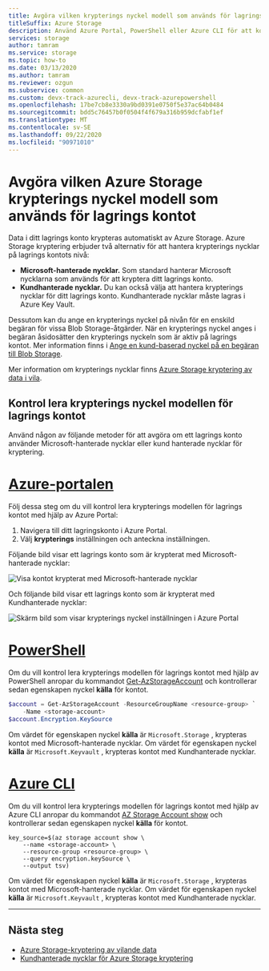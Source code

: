```yaml
---
title: Avgöra vilken krypterings nyckel modell som används för lagrings kontot
titleSuffix: Azure Storage
description: Använd Azure Portal, PowerShell eller Azure CLI för att kontrol lera hur krypterings nycklar hanteras för lagrings kontot. Nycklar kan hanteras av Microsoft (standard) eller av kunden. Kundhanterade nycklar måste lagras i Azure Key Vault.
services: storage
author: tamram
ms.service: storage
ms.topic: how-to
ms.date: 03/13/2020
ms.author: tamram
ms.reviewer: ozgun
ms.subservice: common
ms.custom: devx-track-azurecli, devx-track-azurepowershell
ms.openlocfilehash: 17be7cb8e3330a9bd0391e0750f5e37ac64b0484
ms.sourcegitcommit: bdd5c76457b0f0504f4f679a316b959dcfabf1ef
ms.translationtype: MT
ms.contentlocale: sv-SE
ms.lasthandoff: 09/22/2020
ms.locfileid: "90971010"
---
```

# <a name="determine-which-azure-storage-encryption-key-model-is-in-use-for-the-storage-account"></a>Avgöra vilken Azure Storage krypterings nyckel modell som används för lagrings kontot

Data i ditt lagrings konto krypteras automatiskt av Azure Storage. Azure Storage kryptering erbjuder två alternativ för att hantera krypterings nycklar på lagrings kontots nivå:

- **Microsoft-hanterade nycklar.** Som standard hanterar Microsoft nycklarna som används för att kryptera ditt lagrings konto.
- **Kundhanterade nycklar.** Du kan också välja att hantera krypterings nycklar för ditt lagrings konto. Kundhanterade nycklar måste lagras i Azure Key Vault.

Dessutom kan du ange en krypterings nyckel på nivån för en enskild begäran för vissa Blob Storage-åtgärder. När en krypterings nyckel anges i begäran åsidosätter den krypterings nyckeln som är aktiv på lagrings kontot. Mer information finns i [Ange en kund-baserad nyckel på en begäran till Blob Storage](../blobs/storage-blob-customer-provided-key.md).

Mer information om krypterings nycklar finns [Azure Storage kryptering av data i vila](storage-service-encryption.md).

## <a name="check-the-encryption-key-model-for-the-storage-account"></a>Kontrol lera krypterings nyckel modellen för lagrings kontot

Använd någon av följande metoder för att avgöra om ett lagrings konto använder Microsoft-hanterade nycklar eller kund hanterade nycklar för kryptering.

# <a name="azure-portal"></a>[Azure-portalen](#tab/portal)

Följ dessa steg om du vill kontrol lera krypterings modellen för lagrings kontot med hjälp av Azure Portal:

1. Navigera till ditt lagringskonto i Azure Portal.
1. Välj **krypterings** inställningen och anteckna inställningen.

Följande bild visar ett lagrings konto som är krypterat med Microsoft-hanterade nycklar:

![Visa kontot krypterat med Microsoft-hanterade nycklar](media/storage-encryption-key-model-get/microsoft-managed-encryption-key-setting-portal.png)

Och följande bild visar ett lagrings konto som är krypterat med Kundhanterade nycklar:

![Skärm bild som visar krypterings nyckel inställningen i Azure Portal](media/storage-encryption-key-model-get/customer-managed-encryption-key-setting-portal.png)

# <a name="powershell"></a>[PowerShell](#tab/powershell)

Om du vill kontrol lera krypterings modellen för lagrings kontot med hjälp av PowerShell anropar du kommandot [Get-AzStorageAccount](/powershell/module/az.storage/get-azstorageaccount) och kontrollerar sedan egenskapen nyckel **källa** för kontot.

```powershell
$account = Get-AzStorageAccount -ResourceGroupName <resource-group> `
    -Name <storage-account>
$account.Encryption.KeySource
```

Om värdet för egenskapen nyckel **källa** är `Microsoft.Storage` , krypteras kontot med Microsoft-hanterade nycklar. Om värdet för egenskapen nyckel **källa** är `Microsoft.Keyvault` , krypteras kontot med Kundhanterade nycklar.

# <a name="azure-cli"></a>[Azure CLI](#tab/cli)

Om du vill kontrol lera krypterings modellen för lagrings kontot med hjälp av Azure CLI anropar du kommandot [AZ Storage Account show](/cli/azure/storage/account#az-storage-account-show) och kontrollerar sedan egenskapen nyckel **källa** för kontot.

```azurecli-interactive
key_source=$(az storage account show \
    --name <storage-account> \
    --resource-group <resource-group> \
    --query encryption.keySource \
    --output tsv)
```

Om värdet för egenskapen nyckel **källa** är `Microsoft.Storage` , krypteras kontot med Microsoft-hanterade nycklar. Om värdet för egenskapen nyckel **källa** är `Microsoft.Keyvault` , krypteras kontot med Kundhanterade nycklar.

---

## <a name="next-steps"></a>Nästa steg

- [Azure Storage-kryptering av vilande data](storage-service-encryption.md)
- [Kundhanterade nycklar för Azure Storage kryptering](customer-managed-keys-overview.md)
